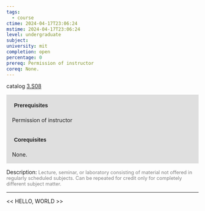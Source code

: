 ```yaml
---
tags:
  - course
ctime: 2024-04-17T23:06:24
mstime: 2024-04-17T23:06:24
level: undergraduate
subject: 
university: mit
completion: open
percentage: 0
prereq: Permission of instructor
coreq: None.
---
```


catalog [3.S08](http://student.mit.edu/catalog/m3b.html#3.S08)

<span style="display: block; padding: 15px; background-color: rgb(100, 100, 100, 0.2);"><font id="m_prereq2997_0" style="display: block; font-family: Arial, sans-serif; font-weight: bold; padding: 5px">Prerequisites</font><br><span id="prereq2997_0">Permission of instructor</span></span>
<span style="display: block; padding: 15px; background-color: rgb(100, 100, 100, 0.2);"><font id="m_coreq2997_0" style="display: block; font-family: Arial, sans-serif; font-weight: bold; padding: 5px">Corequisites</font><br><span id="coreq2997_0">None.</span></span>

<font style="">Description:</font>
<font style="color: grey; font-size: 0.8rem;">Lecture, seminar, or laboratory consisting of material not offered in regularly scheduled subjects. Can be repeated for credit only for completely different subject matter.</font>



---

<< HELLO, WORLD >>
